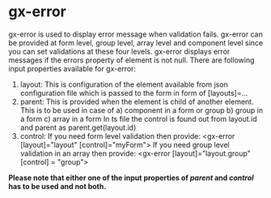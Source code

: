 # gx-error
gx-error is used to display error message when validation fails. gx-error can be provided at form level, group level, array level and component level since you can set validations at these four levels. gx-error displays error messages if the errors property of element is not null. There are following input properties available for gx-error:
1) layout: This is configuration of the element available from json configuration file which is passed to the form in form of [layouts]=...
2) parent: This is provided when the element is child of another element. This is to be used in case of 
    a) component in a form or group
    b) group in a form
    c) array in a form
    In ts file the control is found out from layout.id and parent as parent.get(layout.id)
3) control: If you need form level validation then provide:
    <gx-error [layout]="layout" [control]="myForm"></gx-error>
    If you need group level validation in an array then provide:
    <gx-error [layout]="layout.group" [control] = "group"></gx-error>

**Please note that either one of the input properties of _parent_ and _control_ has to be used and not both.**
